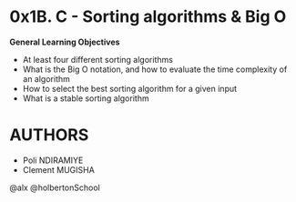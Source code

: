 # 0x1B. C - Sorting algorithms & Big O
 
**General Learning Objectives**

- At least four different sorting algorithms
- What is the Big O notation, and how to evaluate the time complexity of an algorithm
- How to select the best sorting algorithm for a given input
- What is a stable sorting algorithm

# AUTHORS

- Poli NDIRAMIYE
- Clement MUGISHA

@alx @holbertonSchool
